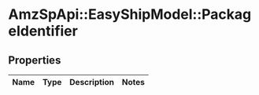 # AmzSpApi::EasyShipModel::PackageIdentifier

## Properties
Name | Type | Description | Notes
------------ | ------------- | ------------- | -------------

